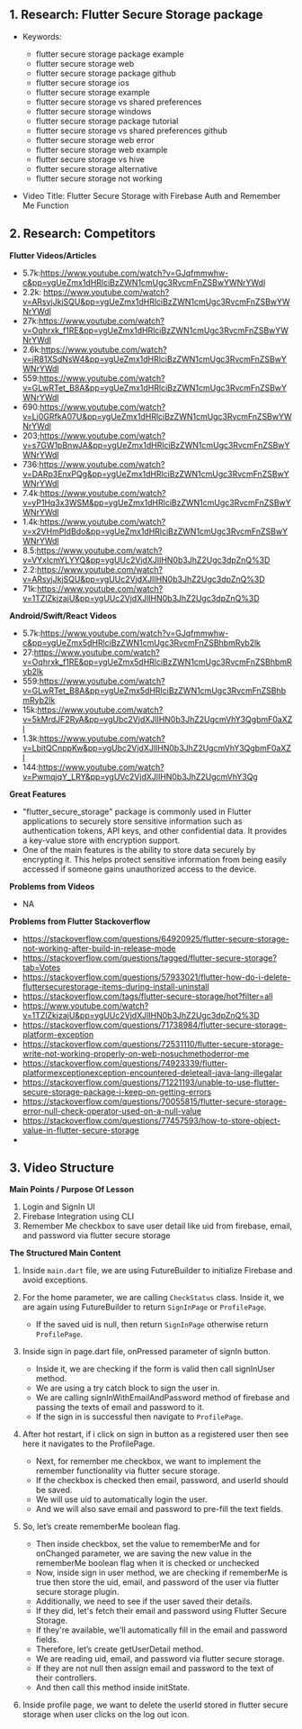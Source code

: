 ## 1. Research: Flutter Secure Storage package

- Keywords:
    - flutter secure storage package example
    - flutter secure storage web
    - flutter secure storage package github
    - flutter secure storage ios
    - flutter secure storage example
    - flutter secure storage vs shared preferences
    - flutter secure storage windows
    - flutter secure storage package tutorial
    - flutter secure storage vs shared preferences github
    - flutter secure storage web error
    - flutter secure storage web example
    - flutter secure storage vs hive
    - flutter secure storage alternative
    - flutter secure storage not working

- Video Title: Flutter Secure Storage with Firebase Auth and Remember Me Function

## 2. Research: Competitors

**Flutter Videos/Articles**

- 5.7k:https://www.youtube.com/watch?v=GJqfmmwhw-c&pp=ygUeZmx1dHRlciBzZWN1cmUgc3RvcmFnZSBwYWNrYWdl
- 2.2k: https://www.youtube.com/watch?v=ARsyjJkjSQU&pp=ygUeZmx1dHRlciBzZWN1cmUgc3RvcmFnZSBwYWNrYWdl
- 27k:https://www.youtube.com/watch?v=Oqhrxk_f1RE&pp=ygUeZmx1dHRlciBzZWN1cmUgc3RvcmFnZSBwYWNrYWdl
- 2.6k:https://www.youtube.com/watch?v=jR81XSdNsW4&pp=ygUeZmx1dHRlciBzZWN1cmUgc3RvcmFnZSBwYWNrYWdl
- 559:https://www.youtube.com/watch?v=GLwRTet_B8A&pp=ygUeZmx1dHRlciBzZWN1cmUgc3RvcmFnZSBwYWNrYWdl
- 690:https://www.youtube.com/watch?v=Lj0GRfkA07U&pp=ygUeZmx1dHRlciBzZWN1cmUgc3RvcmFnZSBwYWNrYWdl
- 203;https://www.youtube.com/watch?v=s7GW1pBnwJA&pp=ygUeZmx1dHRlciBzZWN1cmUgc3RvcmFnZSBwYWNrYWdl
- 736:https://www.youtube.com/watch?v=DARp3EnxPQg&pp=ygUeZmx1dHRlciBzZWN1cmUgc3RvcmFnZSBwYWNrYWdl
- 7.4k:https://www.youtube.com/watch?v=yP1Hq3x3WSM&pp=ygUeZmx1dHRlciBzZWN1cmUgc3RvcmFnZSBwYWNrYWdl
- 1.4k:https://www.youtube.com/watch?v=x2VHmPIdBdo&pp=ygUeZmx1dHRlciBzZWN1cmUgc3RvcmFnZSBwYWNrYWdl
- 8.5:https://www.youtube.com/watch?v=VYxIcmYLYYQ&pp=ygUUc2VjdXJlIHN0b3JhZ2Ugc3dpZnQ%3D
- 2.2:https://www.youtube.com/watch?v=ARsyjJkjSQU&pp=ygUUc2VjdXJlIHN0b3JhZ2Ugc3dpZnQ%3D
- 71k:https://www.youtube.com/watch?v=1TZlZkjzajU&pp=ygUUc2VjdXJlIHN0b3JhZ2Ugc3dpZnQ%3D

**Android/Swift/React Videos**

- 5.7k:https://www.youtube.com/watch?v=GJqfmmwhw-c&pp=ygUeZmx5dHRlciBzZWN1cmUgc3RvcmFnZSBhbmRyb2lk
- 27:https://www.youtube.com/watch?v=Oqhrxk_f1RE&pp=ygUeZmx5dHRlciBzZWN1cmUgc3RvcmFnZSBhbmRyb2lk
- 559:https://www.youtube.com/watch?v=GLwRTet_B8A&pp=ygUeZmx5dHRlciBzZWN1cmUgc3RvcmFnZSBhbmRyb2lk
- 15k:https://www.youtube.com/watch?v=5kMrdJF2RyA&pp=ygUbc2VjdXJlIHN0b3JhZ2UgcmVhY3QgbmF0aXZl
- 1.3k:https://www.youtube.com/watch?v=LbitQCnppKw&pp=ygUbc2VjdXJlIHN0b3JhZ2UgcmVhY3QgbmF0aXZl
- 144:https://www.youtube.com/watch?v=PwmqjqY_LRY&pp=ygUVc2VjdXJlIHN0b3JhZ2UgcmVhY3Qg

**Great Features**

- "flutter_secure_storage" package is commonly used in Flutter applications to securely store
  sensitive information such as authentication tokens, API keys, and other confidential data. It
  provides a key-value store with encryption support.
- One of the main features is the ability to store data securely by encrypting it. This helps
  protect sensitive information from being easily accessed if someone gains unauthorized access to
  the device.

**Problems from Videos**

- NA

**Problems from Flutter Stackoverflow**

- https://stackoverflow.com/questions/64920925/flutter-secure-storage-not-working-after-build-in-release-mode
- https://stackoverflow.com/questions/tagged/flutter-secure-storage?tab=Votes
- https://stackoverflow.com/questions/57933021/flutter-how-do-i-delete-fluttersecurestorage-items-during-install-uninstall
- https://stackoverflow.com/tags/flutter-secure-storage/hot?filter=all
- https://www.youtube.com/watch?v=1TZlZkjzajU&pp=ygUUc2VjdXJlIHN0b3JhZ2Ugc3dpZnQ%3D
- https://stackoverflow.com/questions/71738984/flutter-secure-storage-platform-exception
- https://stackoverflow.com/questions/72531110/flutter-secure-storage-write-not-working-properly-on-web-nosuchmethoderror-me
- https://stackoverflow.com/questions/74923339/flutter-platformexceptionexception-encountered-deleteall-java-lang-illegalar
- https://stackoverflow.com/questions/71221193/unable-to-use-flutter-secure-storage-package-i-keep-on-getting-errors
- https://stackoverflow.com/questions/70055815/flutter-secure-storage-error-null-check-operator-used-on-a-null-value
- https://stackoverflow.com/questions/77457593/how-to-store-object-value-in-flutter-secure-storage
-

## 3. Video Structure

**Main Points / Purpose Of Lesson**

1. Login and SignIn UI
2. Firebase Integration using CLI
3. Remember Me checkbox to save user detail like uid from firebase, email, and password via flutter
   secure storage

**The Structured Main Content**

1. Inside `main.dart` file, we are using FutureBuilder to initialize Firebase and avoid exceptions.
2. For the home parameter, we are calling `CheckStatus` class. Inside it, we are again using
   FutureBuilder to return `SignInPage` or `ProfilePage`.
    - If the saved uid is null, then return `SignInPage` otherwise return `ProfilePage`.
3. Inside sign in page.dart file, onPressed parameter of signIn button.
    - Inside it, we are checking if the form is valid then call signInUser method.
    - We are using a try catch block to sign the user in.
    - We are calling signInWithEmailAndPassword method of firebase and passing the texts of email
      and password to it.
    - If the sign in is successful then navigate to `ProfilePage`.
4. After hot restart, if i click on sign in button as a registered user then see here it navigates
   to the ProfilePage.
    - Next, for remember me checkbox, we want to implement the remember functionality via flutter
      secure storage.
    - If the checkbox is checked then email, password, and userId should be saved.
    - We will use uid to automatically login the user.
    - And we will also save email and password to pre-fill the text fields.
5. So, let’s create rememberMe boolean flag.
    - Then inside checkbox, set the value to rememberMe and for onChanged parameter, we are saving
      the new value in the rememberMe boolean flag when it is checked or unchecked
    - Now, inside sign in user method, we are checking if rememberMe is true then store the uid,
      email, and password of the user via flutter secure storage plugin.
    - Additionally, we need to see if the user saved their details.
    - If they did, let's fetch their email and password using Flutter Secure Storage.
    - If they're available, we'll automatically fill in the email and password fields.
    - Therefore, let’s create getUserDetail method.
    - We are reading uid, email, and password via flutter secure storage.
    - If they are not null then assign email and password to the text of their controllers.
    - And then call this method inside initState.

6. Inside profile page, we want to delete the userId stored in flutter secure storage when user
   clicks on the log out icon.
